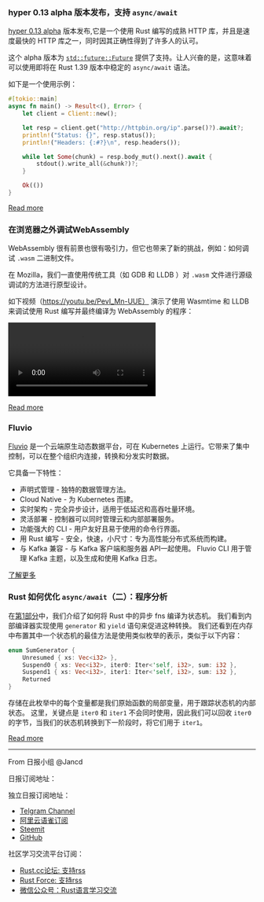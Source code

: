 ### hyper 0.13 alpha 版本发布，支持 `async/await`

[hyper 0.13 alpha](https://github.com/hyperium/hyper/releases) 版本发布,它是一个使用 Rust 编写的成熟 HTTP 库，并且是速度最快的 HTTP 库之一，同时因其正确性得到了许多人的认可。

这个 alpha 版本为 [`std::future::Future`](https://doc.rust-lang.org/std/future/trait.Future.html) 提供了支持。让人兴奋的是，这意味着可以使用即将在 Rust 1.39 版本中稳定的 `async/await` 语法。

如下是一个使用示例：

```rust
#[tokio::main]
async fn main() -> Result<(), Error> {
    let client = Client::new();

    let resp = client.get("http://httpbin.org/ip".parse()?).await?;
    println!("Status: {}", resp.status());
    println!("Headers: {:#?}\n", resp.headers());

    while let Some(chunk) = resp.body_mut().next().await {
        stdout().write_all(&chunk?)?;
    }

    Ok(())
}
```

[Read more](https://seanmonstar.com/post/187493499882/hyper-alpha-supports-asyncawait)

### 在浏览器之外调试WebAssembly

WebAssembly 很有前景也很有吸引力，但它也带来了新的挑战，例如：如何调试 `.wasm` 二进制文件。

在 Mozilla，我们一直使用传统工具（如 GDB 和 LLDB ）对 `.wasm` 文件进行源级调试的方法进行原型设计。

如下视频（https://youtu.be/PevI_Mn-UUE） 演示了使用 Wasmtime 和 LLDB 来调试使用 Rust 编写并最终编译为 WebAssembly 的程序：

<video src="https://youtu.be/PevI_Mn-UUE" controls="controls">
Your browser does not support the video tag.
</video>

[Read more](https://hacks.mozilla.org/2019/09/debugging-webassembly-outside-of-the-browser/)

### Fluvio

[Fluvio](https://github.com/infinyon/fluvio) 是一个云端原生动态数据平台，可在 Kubernetes 上运行。它带来了集中控制，可以在整个组织内连接，转换和分发实时数据。

它具备一下特性：

- 声明式管理 - 独特的数据管理方法。
- Cloud Native  - 为 Kubernetes 而建。
- 实时架构 - 完全异步设计，适用于低延迟和高吞吐量环境。
- 灵活部署 - 控制器可以同时管理云和内部部署服务。
- 功能强大的 CLI  - 用户友好且易于使用的命令行界面。
- 用 Rust 编写 - 安全，快速，小尺寸：专为高性能分布式系统而构建。
- 与 Kafka 兼容 - 与 Kafka 客户端和服务器 API一起使用。
    Fluvio CLI 用于管理 Kafka 主题，以及生成和使用 Kafka 日志。

[了解更多](https://www.fluvio.io/)

### Rust 如何优化 `async/await`（二）：程序分析

在[第1部分](https://tmandry.gitlab.io/blog/posts/optimizing-await-1/)中，我们介绍了如何将 Rust 中的异步 fns 编译为状态机。 我们看到内部编译器实现使用 `generator` 和 `yield` 语句来促进这种转换。 我们还看到在内存中布置其中一个状态机的最佳方法是使用类似枚举的表示，类似于以下内容：

```rust
enum SumGenerator {
    Unresumed { xs: Vec<i32> },
    Suspend0 { xs: Vec<i32>, iter0: Iter<'self, i32>, sum: i32 },
    Suspend1 { xs: Vec<i32>, iter1: Iter<'self, i32>, sum: i32 },
    Returned
}
```

存储在此枚举中的每个变量都是我们原始函数的局部变量，用于跟踪状态机的内部状态。 这里，关键点是 `iter0` 和 `iter1` 不会同时使用，因此我们可以回收 `iter0` 的字节，当我们的状态机转换到下一阶段时，将它们用于 `iter1`。

[Read more](https://tmandry.gitlab.io/blog/posts/optimizing-await-2/)

---

From 日报小组 @Jancd

日报订阅地址：

独立日报订阅地址：
- [Telgram Channel](https://t.me/rust_daily_news )
- [阿里云语雀订阅](https://www.yuque.com/chaosbot/rustnews)
- [Steemit](https://steemit.com/@blackanger)
- [GitHub](https://github.com/RustStudy/rust_daily_news)

社区学习交流平台订阅：
- [Rust.cc论坛: 支持rss](https://rust.cc)
- [Rust Force: 支持rss](https://rustforce.net/)
- [微信公众号：Rust语言学习交流](https://rust.cc/article?id=ed7c9379-d681-47cb-9532-0db97d883f62)